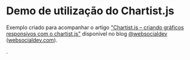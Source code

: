 Demo de utilização do Chartist.js
=============================

<p>Exemplo criado para acompanhar o artigo <a target="_blank" href="http://websocialdev.com/chartist-js-criando-graficos-responsivos-com-o-chartist-js/">"Chartist.js &ndash; criando gráficos responsivos com o chartist.js"</a> disponível no blog <a target="_blank" href="http://twitter.com/websocialdev">@websocialdev</a> (<a target="_blank" href="http://websocialdev.com">websocialdev.com</a>).</p>.
